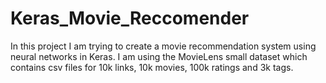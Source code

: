 # Keras_Movie_Reccomender
 In this project I am trying to create a movie recommendation system using neural networks in Keras. I am using the MovieLens small dataset which contains csv files for 10k links, 10k movies, 100k ratings and 3k tags.
